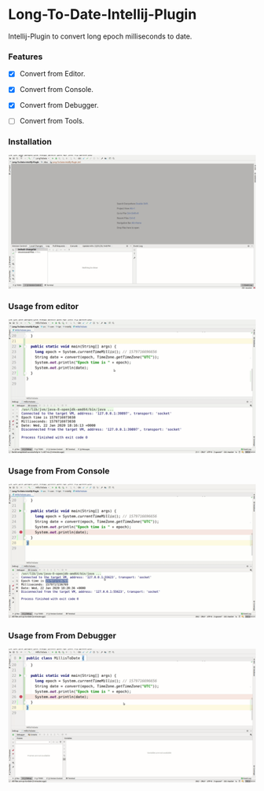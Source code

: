 # Long-To-Date-Intellij-Plugin
Intellij-Plugin to convert long epoch milliseconds to date.

### Features
- [x] Convert from Editor.
- [x] Convert from Console.
- [x] Convert from Debugger.
- [ ] Convert from Tools.


### Installation

![Installation Demo](gif/installation.gif)

### Usage from editor
![Editor Demo](gif/editor.gif)

### Usage from From Console
![Editor Demo](gif/console.gif)

### Usage from From Debugger
![Editor Demo](gif/debugger.gif)